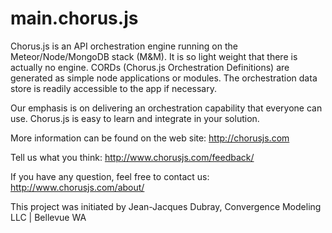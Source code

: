 main.chorus.js
==============

Chorus.js is an API orchestration engine running on the Meteor/Node/MongoDB stack (M&M). It is so light weight that there is actually no engine. CORDs (Chorus.js Orchestration Definitions) are generated as simple node applications or modules. The orchestration data store is readily accessible to the app if necessary.  

Our emphasis is on delivering an orchestration capability that everyone can use. Chorus.js is easy to learn and integrate in your solution. 

More information can be found on the web site: http://chorusjs.com

Tell us what you think: http://www.chorusjs.com/feedback/

If you have any question, feel free to contact us: http://www.chorusjs.com/about/

This project was initiated by Jean-Jacques Dubray, Convergence Modeling LLC | Bellevue WA
